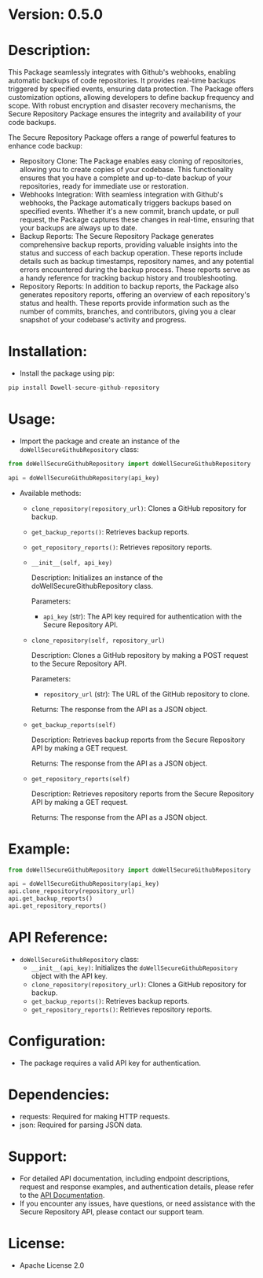 # Version: 0.5.0
# Description:
This Package seamlessly integrates with Github's webhooks, enabling automatic backups of code repositories. It provides real-time backups triggered by specified events, ensuring data protection. The Package offers customization options, allowing developers to define backup frequency and scope. With robust encryption and disaster recovery mechanisms, the Secure Repository Package ensures the integrity and availability of your code backups.

The Secure Repository Package offers a range of powerful features to enhance code backup:

- Repository Clone: The Package enables easy cloning of repositories, allowing you to create copies of your codebase. This functionality ensures that you have a complete and up-to-date backup of your repositories, ready for immediate use or restoration.
- Webhooks Integration: With seamless integration with Github's webhooks, the Package automatically triggers backups based on specified events. Whether it's a new commit, branch update, or pull request, the Package captures these changes in real-time, ensuring that your backups are always up to date.
- Backup Reports: The Secure Repository Package generates comprehensive backup reports, providing valuable insights into the status and success of each backup operation. These reports include details such as backup timestamps, repository names, and any potential errors encountered during the backup process. These reports serve as a handy reference for tracking backup history and troubleshooting.
- Repository Reports: In addition to backup reports, the Package also generates repository reports, offering an overview of each repository's status and health. These reports provide information such as the number of commits, branches, and contributors, giving you a clear snapshot of your codebase's activity and progress.
# Installation:
- Install the package using pip: 
```python
pip install Dowell-secure-github-repository
```
        
# Usage:
- Import the package and create an instance of the `doWellSecureGithubRepository` class:
    
```python
from doWellSecureGithubRepository import doWellSecureGithubRepository

api = doWellSecureGithubRepository(api_key)
```
    
- Available methods:
    - `clone_repository(repository_url)`: Clones a GitHub repository for backup.
    - `get_backup_reports()`: Retrieves backup reports.
    - `get_repository_reports()`: Retrieves repository reports.
    - `__init__(self, api_key)`
        
        Description: Initializes an instance of the doWellSecureGithubRepository class.
        
        Parameters:
        
        - `api_key` (str): The API key required for authentication with the Secure Repository API.
    - `clone_repository(self, repository_url)`
        
        Description: Clones a GitHub repository by making a POST request to the Secure Repository API.
        
        Parameters:
        
        - `repository_url` (str): The URL of the GitHub repository to clone.
        
        Returns: The response from the API as a JSON object.
        
    - `get_backup_reports(self)`
        
        Description: Retrieves backup reports from the Secure Repository API by making a      GET request.
        
        Returns: The response from the API as a JSON object.
        
    - `get_repository_reports(self)`
        
        Description: Retrieves repository reports from the Secure Repository API by making a GET request.
        
        Returns: The response from the API as a JSON object.
        
# Example:
    
```python
from doWellSecureGithubRepository import doWellSecureGithubRepository

api = doWellSecureGithubRepository(api_key)
api.clone_repository(repository_url)
api.get_backup_reports()
api.get_repository_reports()
```
    
# API Reference:
- `doWellSecureGithubRepository` class:
    - `__init__(api_key)`: Initializes the `doWellSecureGithubRepository` object with the API key.
    - `clone_repository(repository_url)`: Clones a GitHub repository for backup.
    - `get_backup_reports()`: Retrieves backup reports.
    - `get_repository_reports()`: Retrieves repository reports.
# Configuration:
- The package requires a valid API key for authentication.
# Dependencies:
- requests: Required for making HTTP requests.
- json: Required for parsing JSON data.
# Support:
- For detailed API documentation, including endpoint descriptions, request and response examples, and authentication details, please refer to the [API Documentation](https://github.com/DoWellUXLab).
- If you encounter any issues, have questions, or need assistance with the Secure Repository API, please contact our support team.
# License:
- Apache License 2.0